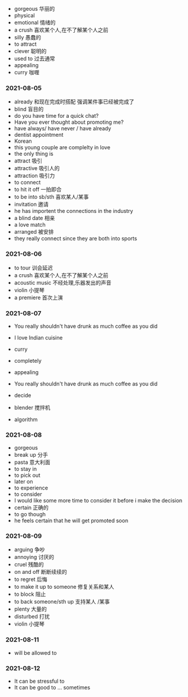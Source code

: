 - gorgeous 华丽的
- physical 
- emotional 情绪的
- a crush  喜欢某个人,在不了解某个人之前
- silly 愚蠢的
- to attract
- clever 聪明的
- used to 过去通常
- appealing
- curry 咖喱


### 2021-08-05

- already 和现在完成时搭配 强调某件事已经被完成了
- blind 盲目的
- do you have time for a quick chat?
- Have you ever thought about promoting me?
- have always/ have never / have already
- dentist appointment
- Korean
- this young couple are complelty in love
- the only thing is 
- attract 吸引
- attractive 吸引人的
- attraction 吸引力
- to connect
- to hit it off  一拍即合
- to be into sb/sth   喜欢某人/某事
- invitation 邀请
- he has importent the connections in the industry
- a blind date 相亲
- a love match
- arranged 被安排
- they really connect since they are both into sports

### 2021-08-06
- to tour 训会延迟
- a crush  喜欢某个人,在不了解某个人之前
- acoustic music 不经处理,乐器发出的声音
- violin 小提琴
- a premiere 首次上演

### 2021-08-07
- You really shouldn't have drunk as much coffee as you did
- I love Indian cuisine
- curry
- completely
- appealing

- You really shouldn't have drunk as much coffee as you did
- decide
- blender 搅拌机
- algorithm 

### 2021-08-08
- gorgeous
- break up 分手
- pasta 意大利面
- to stay in 
- to pick out
- later on
- to experience
- to consider
- I would like some more time to consider it before i make the decision
- certain 正确的
- to go though
- he feels certain that he will get promoted soon 


### 2021-08-09
- arguing 争吵
- annoying 讨厌的
- cruel 残酷的
- on and off  断断续续的
- to regret 后悔
- to make it up to someone 修复关系和某人
- to block 阻止
- to back someone/sth up   支持某人 /某事
- plenty 大量的
- disturbed 打扰
- violin 小提琴

### 2021-08-11
- will be allowed to

### 2021-08-12
- It can be stressful to 
- It can be good to ... sometimes
